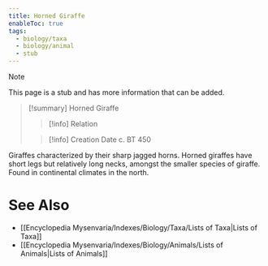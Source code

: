 ```yaml
---
title: Horned Giraffe
enableToc: true
tags:
  - biology/taxa
  - biology/animal
  - stub
---
```


> [!note]
> This page is a stub and has more information that can be added.

> [!summary] Horned Giraffe
> > [!info] Relation
>
> > [!info] Creation Date
> > c. BT 450

Giraffes characterized by their sharp jagged horns. Horned giraffes have short legs but relatively long necks, amongst the smaller species of giraffe. Found in continental climates in the north.

# See Also
- [[Encyclopedia Mysenvaria/Indexes/Biology/Taxa/Lists of Taxa|Lists of Taxa]]
- [[Encyclopedia Mysenvaria/Indexes/Biology/Animals/Lists of Animals|Lists of Animals]]
